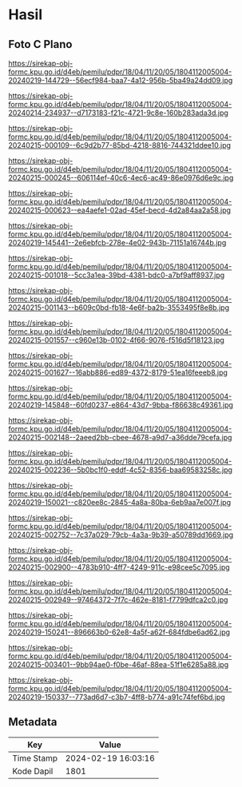 # Hasil

## Foto C Plano

https://sirekap-obj-formc.kpu.go.id/d4eb/pemilu/pdpr/18/04/11/20/05/1804112005004-20240219-144729--56ecf984-baa7-4a12-956b-5ba49a24dd09.jpg

https://sirekap-obj-formc.kpu.go.id/d4eb/pemilu/pdpr/18/04/11/20/05/1804112005004-20240214-234937--d7173183-f21c-4721-9c8e-160b283ada3d.jpg

https://sirekap-obj-formc.kpu.go.id/d4eb/pemilu/pdpr/18/04/11/20/05/1804112005004-20240215-000109--6c9d2b77-85bd-4218-8816-744321ddee10.jpg

https://sirekap-obj-formc.kpu.go.id/d4eb/pemilu/pdpr/18/04/11/20/05/1804112005004-20240215-000245--606114ef-40c6-4ec6-ac49-86e0976d6e9c.jpg

https://sirekap-obj-formc.kpu.go.id/d4eb/pemilu/pdpr/18/04/11/20/05/1804112005004-20240215-000623--ea4aefe1-02ad-45ef-becd-4d2a84aa2a58.jpg

https://sirekap-obj-formc.kpu.go.id/d4eb/pemilu/pdpr/18/04/11/20/05/1804112005004-20240219-145441--2e6ebfcb-278e-4e02-943b-71151a16744b.jpg

https://sirekap-obj-formc.kpu.go.id/d4eb/pemilu/pdpr/18/04/11/20/05/1804112005004-20240215-001018--5cc3a1ea-39bd-4381-bdc0-a7bf9aff8937.jpg

https://sirekap-obj-formc.kpu.go.id/d4eb/pemilu/pdpr/18/04/11/20/05/1804112005004-20240215-001143--b609c0bd-fb18-4e6f-ba2b-3553495f8e8b.jpg

https://sirekap-obj-formc.kpu.go.id/d4eb/pemilu/pdpr/18/04/11/20/05/1804112005004-20240215-001557--c960e13b-0102-4f66-9076-f516d5f18123.jpg

https://sirekap-obj-formc.kpu.go.id/d4eb/pemilu/pdpr/18/04/11/20/05/1804112005004-20240215-001627--16abb886-ed89-4372-8179-51ea16feeeb8.jpg

https://sirekap-obj-formc.kpu.go.id/d4eb/pemilu/pdpr/18/04/11/20/05/1804112005004-20240219-145848--60fd0237-e864-43d7-9bba-f86638c49361.jpg

https://sirekap-obj-formc.kpu.go.id/d4eb/pemilu/pdpr/18/04/11/20/05/1804112005004-20240215-002148--2aeed2bb-cbee-4678-a9d7-a36dde79cefa.jpg

https://sirekap-obj-formc.kpu.go.id/d4eb/pemilu/pdpr/18/04/11/20/05/1804112005004-20240215-002236--5b0bc1f0-eddf-4c52-8356-baa69583258c.jpg

https://sirekap-obj-formc.kpu.go.id/d4eb/pemilu/pdpr/18/04/11/20/05/1804112005004-20240219-150021--c820ee8c-2845-4a8a-80ba-6eb9aa7e007f.jpg

https://sirekap-obj-formc.kpu.go.id/d4eb/pemilu/pdpr/18/04/11/20/05/1804112005004-20240215-002752--7c37a029-79cb-4a3a-9b39-a50789dd1669.jpg

https://sirekap-obj-formc.kpu.go.id/d4eb/pemilu/pdpr/18/04/11/20/05/1804112005004-20240215-002900--4783b910-4ff7-4249-911c-e98cee5c7095.jpg

https://sirekap-obj-formc.kpu.go.id/d4eb/pemilu/pdpr/18/04/11/20/05/1804112005004-20240215-002949--97464372-7f7c-462e-8181-f7799dfca2c0.jpg

https://sirekap-obj-formc.kpu.go.id/d4eb/pemilu/pdpr/18/04/11/20/05/1804112005004-20240219-150241--896663b0-62e8-4a5f-a62f-684fdbe6ad62.jpg

https://sirekap-obj-formc.kpu.go.id/d4eb/pemilu/pdpr/18/04/11/20/05/1804112005004-20240215-003401--9bb94ae0-f0be-46af-88ea-51f1e6285a88.jpg

https://sirekap-obj-formc.kpu.go.id/d4eb/pemilu/pdpr/18/04/11/20/05/1804112005004-20240219-150337--773ad6d7-c3b7-4ff8-b774-a91c74fef6bd.jpg


## Metadata

| Key        | Value               |
| ---------- | ------------------- |
| Time Stamp | 2024-02-19 16:03:16 |
| Kode Dapil | 1801                |



